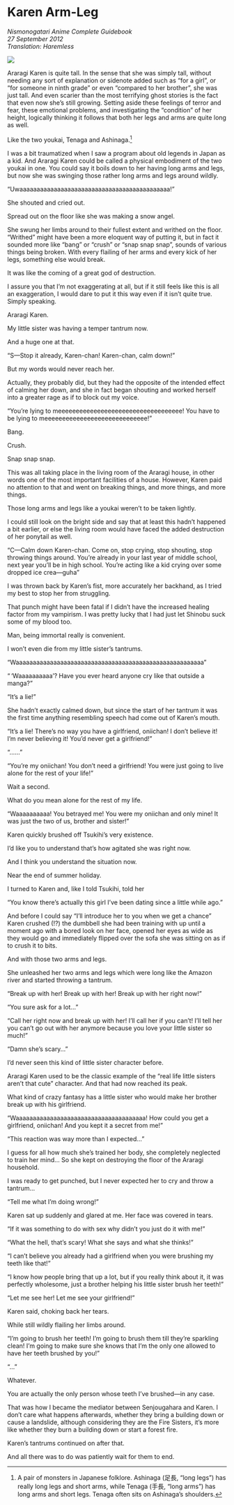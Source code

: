 # Karen Arm-Leg

_Nismonogatari Anime Complete Guidebook_  
_27 September 2012_  
_Translation: Haremless_

![](08_karen_arm_leg.jpg)

Araragi Karen is quite tall. In the sense that she was simply tall, without needing any sort of explanation or sidenote added such as “for a girl”, or “for someone in ninth grade” or even “compared to her brother”, she was just tall. And even scarier than the most terrifying ghost stories is the fact that even now she’s still growing. Setting aside these feelings of terror and fear, these emotional problems, and investigating the “condition” of her height, logically thinking it follows that both her legs and arms are quite long as well.

Like the two youkai, Tenaga and Ashinaga.[^1] 

I was a bit traumatized when I saw a program about old legends in Japan as a kid. And Araragi Karen could be called a physical embodiment of the two youkai in one. You could say it boils down to her having long arms and legs, but now she was swinging those rather long arms and legs around wildly.

“Uwaaaaaaaaaaaaaaaaaaaaaaaaaaaaaaaaaaaaaaaaaaaa!”

She shouted and cried out.

Spread out on the floor like she was making a snow angel.

She swung her limbs around to their fullest extent and writhed on the floor. “Writhed” might have been a more eloquent way of putting it, but in fact it sounded more like “bang” or “crush” or “snap snap snap”, sounds of various things being broken. With every flailing of her arms and every kick of her legs, something else would break.

It was like the coming of a great god of destruction.

I assure you that I’m not exaggerating at all, but if it still feels like this is all an exaggeration, I would dare to put it this way even if it isn’t quite true. Simply speaking.

Araragi Karen.

My little sister was having a temper tantrum now.

And a huge one at that.

“S—Stop it already, Karen-chan! Karen-chan, calm down!”

But my words would never reach her.

Actually, they probably did, but they had the opposite of the intended effect of calming her down, and she in fact began shouting and worked herself into a greater rage as if to block out my voice.

“You’re lying to meeeeeeeeeeeeeeeeeeeeeeeeeeeeeeeeeee! You have to be lying to meeeeeeeeeeeeeeeeeeeeeeeeeeeee!”

Bang.

Crush.

Snap snap snap.

This was all taking place in the living room of the Araragi house, in other words one of the most important facilities of a house. However, Karen paid no attention to that and went on breaking things, and more things, and more things.

Those long arms and legs like a youkai weren’t to be taken lightly.

I could still look on the bright side and say that at least this hadn’t happened a bit earlier, or else the living room would have faced the added destruction of her ponytail as well.

“C—Calm down Karen-chan. Come on, stop crying, stop shouting, stop throwing things around. You’re already in your last year of middle school, next year you’ll be in high school. You’re acting like a kid crying over some dropped ice crea—guha”

I was thrown back by Karen’s fist, more accurately her backhand, as I tried my best to stop her from struggling.

That punch might have been fatal if I didn’t have the increased healing factor from my vampirism. I was pretty lucky that I had just let Shinobu suck some of my blood too.

Man, being immortal really is convenient.

I won’t even die from my little sister’s tantrums.

“Waaaaaaaaaaaaaaaaaaaaaaaaaaaaaaaaaaaaaaaaaaaaaaaaaaaaaaa”

“ ‘Waaaaaaaaaa’? Have you ever heard anyone cry like that outside a manga?”

“It’s a lie!”

She hadn’t exactly calmed down, but since the start of her tantrum it was the first time anything resembling speech had come out of Karen’s mouth.

“It’s a lie! There’s no way you have a girlfriend, oniichan! I don’t believe it! I’m never believing it! You’d never get a girlfriend!”

“……”

“You’re my oniichan! You don’t need a girlfriend! You were just going to live alone for the rest of your life!”

Wait a second.

What do you mean alone for the rest of my life.

“Waaaaaaaaaa! You betrayed me! You were my oniichan and only mine! It was just the two of us, brother and sister!”

Karen quickly brushed off Tsukihi’s very existence.

I’d like you to understand that’s how agitated she was right now.

And I think you understand the situation now.

Near the end of summer holiday.

I turned to Karen and, like I told Tsukihi, told her

“You know there’s actually this girl I’ve been dating since a little while ago.”

And before I could say “I’ll introduce her to you when we get a chance” Karen crushed (!?) the dumbbell she had been training with up until a moment ago with a bored look on her face, opened her eyes as wide as they would go and immediately flipped over the sofa she was sitting on as if to crush it to bits.

And with those two arms and legs.

She unleashed her two arms and legs which were long like the Amazon river and started throwing a tantrum.

“Break up with her! Break up with her! Break up with her right now!”

“You sure ask for a lot…”

“Call her right now and break up with her! I’ll call her if you can’t! I’ll tell her you can’t go out with her anymore because you love your little sister so much!”

“Damn she’s scary…”

I’d never seen this kind of little sister character before.

Araragi Karen used to be the classic example of the “real life little sisters aren’t that cute” character. And that had now reached its peak.

What kind of crazy fantasy has a little sister who would make her brother break up with his girlfriend.

“Waaaaaaaaaaaaaaaaaaaaaaaaaaaaaaaaaaaaaa! How could you get a girlfriend, oniichan! And you kept it a secret from me!”

“This reaction was way more than I expected…”

I guess for all how much she’s trained her body, she completely neglected to train her mind… So she kept on destroying the floor of the Araragi household.

I was ready to get punched, but I never expected her to cry and throw a tantrum…

“Tell me what I’m doing wrong!”

Karen sat up suddenly and glared at me. Her face was covered in tears.

“If it was something to do with sex why didn’t you just do it with me!”

“What the hell, that’s scary! What she says and what she thinks!”

“I can’t believe you already had a girlfriend when you were brushing my teeth like that!”

“I know how people bring that up a lot, but if you really think about it, it was perfectly wholesome, just a brother helping his little sister brush her teeth!”

“Let me see her! Let me see your girlfriend!”

Karen said, choking back her tears.

While still wildly flailing her limbs around.

“I’m going to brush her teeth! I’m going to brush them till they’re sparkling clean! I’m going to make sure she knows that I’m the only one allowed to have her teeth brushed by you!”

“…”

Whatever.

You are actually the only person whose teeth I’ve brushed—in any case.

That was how I became the mediator between Senjougahara and Karen. I don’t care what happens afterwards, whether they bring a building down or cause a landslide, although considering they are the Fire Sisters, it’s more like whether they burn a building down or start a forest fire.

Karen’s tantrums continued on after that.

And all there was to do was patiently wait for them to end.

[^1]: A pair of monsters in Japanese folklore. Ashinaga (足長, “long legs”) has really long legs and short arms, while Tenaga (手長, “long arms”) has long arms and short legs. Tenaga often sits on Ashinaga’s shoulders.